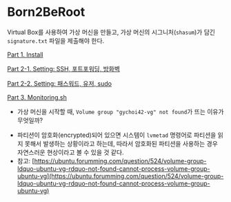 # Born2BeRoot

Virtual Box를 사용하여 가상 머신을 만들고, 가상 머신의 시그니처(`shasum`)가 담긴 `signature.txt` 파일을 제출해야 한다.

[Part 1. Install](./docs/install.md)

[Part 2-1. Setting: SSH, 포트포워딩, 방화벽](./docs/setting1.md)

[Part 2-2. Setting: 패스워드, 유저, sudo](./docs/setting2.md)

[Part 3. Monitoring.sh](./docs/monitoring.md)

- 가상 머신을 시작할 때, `Volume group "gychoi42-vg" not found`가 뜨는 이유가 무엇일까?

* 파티션이 암호화(encrypted)되어 있으면 시스템이 `lvmetad` 명령어로 파티션을 읽지 못해서 발생하는 상황이라고 하는데, 따라서 암호화된 파티션을 사용하는 경우 자연스러운 현상이라고 볼 수 있을 것 같다.
* 참고: [https://ubuntu.forumming.com/question/524/volume-group-ldquo-ubuntu-vg-rdquo-not-found-cannot-process-volume-group-ubuntu-vg](https://ubuntu.forumming.com/question/524/volume-group-ldquo-ubuntu-vg-rdquo-not-found-cannot-process-volume-group-ubuntu-vg)
